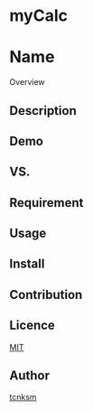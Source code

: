 # myCalc
Name
====

Overview

## Description

## Demo

## VS. 

## Requirement

## Usage

## Install

## Contribution

## Licence

[MIT](https://github.com/tcnksm/tool/blob/master/LICENCE)

## Author

[tcnksm](https://github.com/tcnksm)
